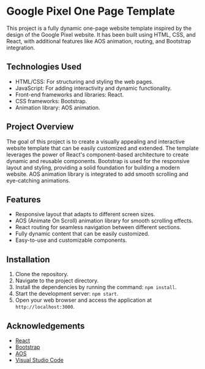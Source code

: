 # Google Pixel One Page Template

This project is a fully dynamic one-page website template inspired by the design of the Google Pixel website. It has been built using HTML, CSS, and React, with additional features like AOS animation, routing, and Bootstrap integration.

## Technologies Used

- HTML/CSS: For structuring and styling the web pages.
- JavaScript: For adding interactivity and dynamic functionality.
- Front-end frameworks and libraries: React.
- CSS frameworks: Bootstrap.
- Animation library: AOS animation.

## Project Overview

The goal of this project is to create a visually appealing and interactive website template that can be easily customized and extended. The template leverages the power of React's component-based architecture to create dynamic and reusable components. Bootstrap is used for the responsive layout and styling, providing a solid foundation for building a modern website. AOS animation library is integrated to add smooth scrolling and eye-catching animations.

## Features

- Responsive layout that adapts to different screen sizes.
- AOS (Animate On Scroll) animation library for smooth scrolling effects.
- React routing for seamless navigation between different sections.
- Fully dynamic content that can be easily customized.
- Easy-to-use and customizable components.

## Installation

1. Clone the repository.
2. Navigate to the project directory.
3. Install the dependencies by running the command: `npm install`.
4. Start the development server: `npm start`.
5. Open your web browser and access the application at `http://localhost:3000`.


## Acknowledgements

- [React](https://reactjs.org/)
- [Bootstrap](https://getbootstrap.com/)
- [AOS](https://michalsnik.github.io/aos/)
- [Visual Studio Code](https://code.visualstudio.com/)

